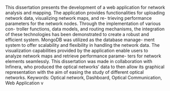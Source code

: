 This dissertation presents the development of a web application for network analysis and mapping.
The application provides functionalities for uploading network data, visualizing network maps, and re-
trieving performance parameters for the network nodes. Through the implementation of various con-
troller functions, data models, and routing mechanisms, the integration of these technologies has been
demonstrated to create a robust and efficient system. MongoDB was utilized as the database manage-
ment system to offer scalability and flexibility in handling the network data. The visualization capabilities
provided by the application enable users to analyze network maps and retrieve performance parame-
ters for network elements seamlessly. This dissertation was made in collaboration with Infinera, who
produced the optical networks’ data to then allow its graphical representation with the aim of easing the
study of different optical networks.
Keywords: Optical network, Dashboard, Optical Communication, Web Application
v
